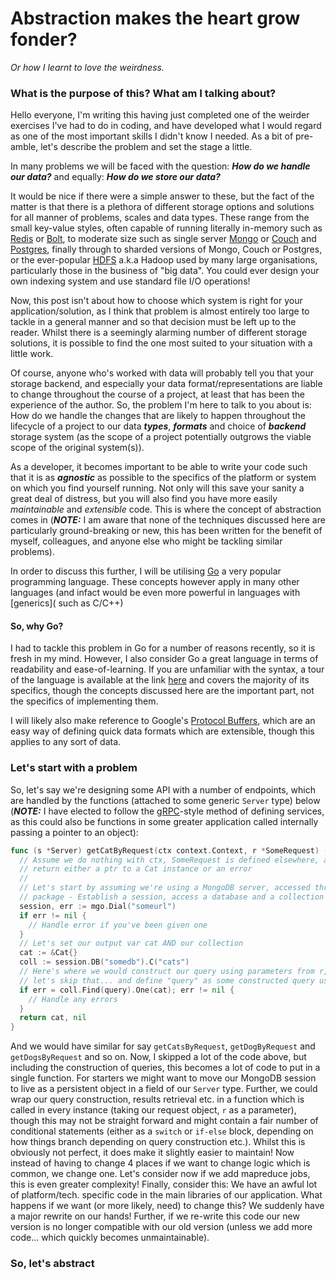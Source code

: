 # Abstraction makes the heart grow fonder?
*Or how I learnt to love the weirdness.*

### What is the purpose of this? What am I talking about?
Hello everyone, I'm writing this having just completed one of the weirder exercises I've had to do in coding, and
have developed what I would regard as one of the most important skills I didn't know I needed. As a bit of pre-amble,
let's describe the problem and set the stage a little.

In many problems we will be faced with the question: ***How do we handle our data?*** and equally: ***How do we store our data?***

It would be nice if there were a simple answer to these, but the fact of the matter is that there is a plethora of different
storage options and solutions for all manner of problems, scales and data types. These range from the small key-value styles,
often capable of running literally in-memory such as [Redis](https://redis.io/) or [Bolt](https://github.com/boltdb/bolt), to
moderate size such as single server [Mongo](https://www.mongodb.com/) or [Couch](http://couchdb.apache.org/) and [Postgres](https://www.postgresql.org/),
finally through to sharded versions of Mongo, Couch or Postgres, or the ever-popular [HDFS](http://hadoop.apache.org/) a.k.a Hadoop
used by many large organisations, particularly those in the business of "big data". You could ever design your own indexing system
and use standard file I/O operations!

Now, this post isn't about how to choose which system is right for your application/solution, as I think that problem is almost entirely
too large to tackle in a general manner and so that decision must be left up to the reader. Whilst there is a seemingly alarming number
of different storage solutions, it is possible to find the one most suited to your situation with a little work.

Of course, anyone who's worked with data will probably tell you that your storage backend, and especially your data format/representations
are liable to change throughout the course of a project, at least that has been the experience of the author. So, the problem I'm here to
talk to you about is: How do we handle the changes that are likely to happen throughout the lifecycle of a project to our data ***types***,
***formats*** and choice of ***backend*** storage system (as the scope of a project potentially outgrows the viable scope of the original
system(s)).

As a developer, it becomes important to be able to write your code such that it is as ***agnostic*** as possible to the specifics of
the platform or system on which you find yourself running. Not only will this save your sanity a great deal of distress, but you will
also find you have more easily *maintainable* and *extensible* code. This is where the concept of abstraction comes in (***NOTE:*** I am
aware that none of the techniques discussed here are particularly ground-breaking or new, this has been written for the benefit of myself,
colleagues, and anyone else who might be tackling similar problems).

In order to discuss this further, I will be utilising [Go](https://golang.org) a very popular programming language. These concepts however
apply in many other languages (and infact would be even more powerful in languages with [generics]( such as C/C++)

#### So, why Go?
I had to tackle this problem in Go for a number of reasons recently, so it is fresh in my mind. However, I also consider Go a great
language in terms of readability and ease-of-learning. If you are unfamiliar with the syntax, a tour of the language is available at
the link [here](https://tour.golang.org/welcome/1) and covers the majority of its specifics, though the concepts discussed here are
the important part, not the specifics of implementing them.

I will likely also make reference to Google's [Protocol Buffers](https://developers.google.com/protocol-buffers/), which are an easy way of defining quick data formats which are extensible, though this applies to any sort of data.

### Let's start with a problem
So, let's say we're designing some API with a number of endpoints, which are handled by the functions (attached to some generic `Server` type) below (***NOTE:*** I have elected to follow the [gRPC](https://grpc.io/)-style method of defining services, as this could also be functions in some greater application called internally passing a pointer to an object):

```go
func (s *Server) getCatByRequest(ctx context.Context, r *SomeRequest) (*Cat, error) {
  // Assume we do nothing with ctx, SomeRequest is defined elsewhere, and we aim to
  // return either a ptr to a Cat instance or an error
  // 
  // Let's start by assuming we're using a MongoDB server, accessed through the mgo
  // package - Establish a session, access a database and a collection in there
  session, err := mgo.Dial("someurl")
  if err != nil {
    // Handle error if you've been given one
  }
  // Let's set our output var cat AND our collection
  cat := &Cat{}
  coll := session.DB("somedb").C("cats")
  // Here's where we would construct our query using parameters from r, but for brevity
  // let's skip that... and define "query" as some constructed query using bson.M
  if err = coll.Find(query).One(cat); err != nil {
    // Handle any errors
  }
  return cat, nil
}
```
And we would have similar for say `getCatsByRequest`, `getDogByRequest` and `getDogsByRequest` and so on. Now, I skipped a lot of the code above, but including the construction of queries, this becomes a lot of code to put in a single function. For starters we might want to move our MongoDB session to live as a persistent object in a field of our `Server` type. Further, we could wrap our query construction, results retrieval etc. in a function which is called in every instance (taking our request object, `r` as a parameter), though this may not be straight forward and might contain a fair number of conditional statements (either as a `switch` or `if-else` block, depending on how things branch depending on query construction etc.). Whilst this is obviously not perfect, it does make it slightly easier to maintain! Now instead of having to change 4 places if we want to change logic which is common, we change one. Let's consider now if we add mapreduce jobs, this is even greater complexity! Finally, consider this: We have an awful lot of platform/tech. specific code in the main libraries of our application. What happens if we want (or more likely, need) to change this? We suddenly have a major rewrite on our hands! Further, if we re-write this code our new version is no longer compatible with our old version (unless we add more code... which quickly becomes unmaintainable).

### So, let's abstract

